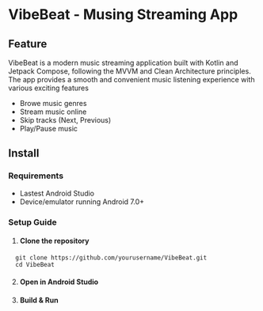 # **VibeBeat - Musing Streaming App** #
## **Feature** ##
VibeBeat is a modern music streaming application built with Kotlin and Jetpack Compose, following the MVVM and Clean Architecture principles. The app provides a smooth and convenient music listening experience with various exciting features
- Browe music genres
- Stream music online
- Skip tracks (Next, Previous)
- Play/Pause music
## **Install** ##
### **Requirements** ###
- Lastest Android Studio
- Device/emulator running Android 7.0+
### **Setup Guide** ###
1. #### **Clone the repository** ####
```
  git clone https://github.com/yourusername/VibeBeat.git
  cd VibeBeat
```
2. #### **Open in Android Studio** ####
3. #### **Build & Run** ####
